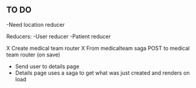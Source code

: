 ## TO DO

-Need location reducer

Reducers:
-User reducer
-Patient reducer


X Create medical team router
X From medicalteam saga POST to medical team router (on save)
- Send user to details page
- Details page uses a saga to get what was just created and renders on load